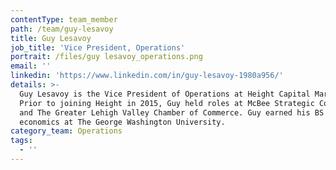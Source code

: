 ```yaml
---
contentType: team_member
path: /team/guy-lesavoy
title: Guy Lesavoy
job_title: 'Vice President, Operations'
portrait: /files/guy lesavoy_operations.png
email: ''
linkedin: 'https://www.linkedin.com/in/guy-lesavoy-1980a956/'
details: >-
  Guy Lesavoy is the Vice President of Operations at Height Capital Markets.
  Prior to joining Height in 2015, Guy held roles at McBee Strategic Consulting
  and The Greater Lehigh Valley Chamber of Commerce. Guy earned his BS in
  economics at The George Washington University.
category_team: Operations
tags:
  - ''
---
```


